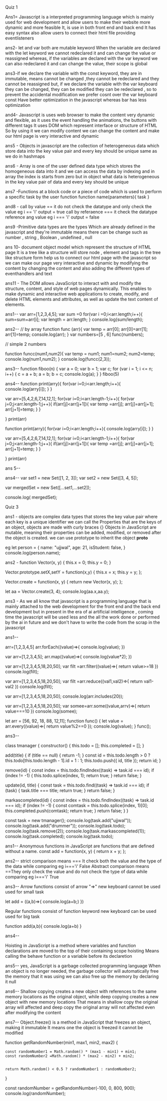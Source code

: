 Quiz 1

Ans1= Javascript is a interpreted programming language which is mainly used for web development and allow users to make their website more dynamic and more feasible
It, is use in both front end and back end
It has easy syntax also allow users to connect their html file providing eventlisteners

ans2- let and var both are mutable keyword
When the variable are declared with the let keyword we cannot redeclared it and can change the value or reassigned whereas,
if the variables are declared with the var keyword we can also redeclared it and can change the value, their scope is global

ans3-if we declare the variable with the const keyword, they are in immutable, means cannot be changed ,they cannot be redeclared and they cannot be reassigned but,
if we declare the variable with the var keyboard they can be changed, they can be modified they can be redeclared ,
so to prevent the accidental modification we prefer cosnt over the var keyboard
const Have better optimization in the javascript whereas bar has less optimization

and4- Javascript is uses web browser to make the content very dynamic and flexible, as it uses the event handling the animations, the buttons with different tags
It uses DOM which represent interface or structure of HTML So by using it we can modify content we can change the content and make our html page is very interactive and dynamic

ans5 - Objects in javascript are the collection of heterogeneous data
which store data into the key value pair and every key should be unique same as we do in hashmaps

ans6 - Array is one of the user defined data type which stores the homogeneous data into it and we can access the data by indexing and in array the index is starts from zero but in object what data is heterogeneous in the key value pair of data and every key should be unique

ans7 -Functions at a block code or a piece of code which is used to perform a specific task by the user
function function name(parameters){
task
}

and8 - call by value == it do not check the datatype and only check the value
eg i == 'i' output = true
call by referaence === it check the datatype reference ang value
eg i === 'i' output = false

ans9 -Primitive data types are the types Which are already defined in the javascript and they're immutable means there can be change such as
number , string , Boolean , undefined , null

ans 10- document object model which represent the structure of HTML page
It is a tree like a structure will store node , element and tags in the tree like structure form
help us to connect our html page with the javascript so we can make our page very interactive and dynamic by modifying the content by changing the content and also adding the different types of eventhandlers and text

ans11 - The DOM allows JavaScript to interact with and modify the structure, content, and style of web pages dynamically. This enables to make dynamic and interactive web applications
to create, modify, and delete HTML elements and attributes, as well as update the text content of elements.

<!-- codes -->

ans1--
var arr=[1,2,3,4,5];
var sum =0
for(var i =0;i<arr.length;i++){
sum=sum+arr[i];
var length = arr.length;
}
console.log(sum/length);

ans2--
// by array
function func (arr){
var temp = arr[0];
arr[0]=arr[1];
arr[1]=temp;
console.log(arr);
}
var numbers=[5 , 6]
func(numbers);

// simple 2 numbers

function funcc(num1,num2){
var temp = num1;
num1=num2;
num2=temp;
console.log(num1,num2);
}
console.log(funcc(2,3));

ans3--
function fiboo(n) {
var a = 0;
var b = 1;
var c;
for (var i = 1; i <= n; i++) {
c = a + b;
a = b;
b = c;
console.log(a);
}
}
fiboo(5)

ans4--
function print(arry){
for(var i=0;i<arr.length;i++){
console.log(arry[i]);
}
}

var arr=[5,4,2,6,7,14,12,1];
for(var i=0;i<arr.length-1;i++){
for(var j=0;j<arr.length-1;j++){
if(arr[j]<arr[j+1]){
var temp =arr[j];
arr[j]=arr[j+1];
arr[j+1]=temp;
}
}

}
print(arr)

function print(arry){
for(var i=0;i<arr.length;i++){
console.log(arry[i]);
}
}

var arr=[5,4,2,6,7,14,12,1];
for(var i=0;i<arr.length-1;i++){
for(var j=0;j<arr.length-1;j++){
if(arr[j]>arr[j+1]){
var temp =arr[j];
arr[j]=arr[j+1];
arr[j+1]=temp;
}
}

}
print(arr)

ans 5--

<!DOCTYPE html>
<html lang="en">
  <head>
    <title>Document</title>
  </head>
  <body>
    <div id="variableValue"></div>
  </body>
  <script 
var placeholder = document.getElementByID("variableValue");
placeholder.innerText = "hello Ujjwal"
</script>
</html>

quiz 2

Ans1 - Firstly functions at a block of code which is used to perform a specific task
we need function to make a code very dynamic
like if we have to perform the same task again and again so by writing the same code again and again we can simply make function that perform in the same task and we can call that function every time we need so this is why we make functions.\

ans2 - Function invocation meansfunction is invoked and that means when we execute the function or we call the function it means the function is invoked .

ans 3 -
Yes functions are treated as a object in the

<!-- defining -->

function func(name) {
return "Hello, " + name + "!";
}

 <!-- Add a property to the function -->

func.language = "English";

<!-- Add a method to the function  -->

func.sayHello = function(name1) {
return "Hello! + name1";
};

 <!-- Calling the function -->

console.log(func("John"));  
 Output: "Hello, John!"

<!-- calling the property -->

console.log(func.language);
Output: "English"

<!-- Call the method of the function  -->

console.log(func.sayHello("Ujjwal"));
Output: "Hello!"

ans4 - events in javascript means or are used to perform a specific task
example there are different types of event like onclick onmouseover onmouseleft onmousedown hover onsubmit
so when we do this these things the events perform the specific task

ans5-Strings in Java script are the data types which is used to store the letters alphabets or the collections of letters, basically they are text based

ans6- In JavaScript, an array is a special type of object used to store a collection of elements,Each element is assigned an index starting from 0  
 JavaScript arrays can contain elements of different data types,
JavaScript arrays are dynamic in nature, meaning they can change in size dynamically. Elements can be added to or removed from an array at any time

ans7 -A Map is a collection of key-value pairs where each key is unique within the Map
keys in a Map can be of any data type,

A Set is a collection of unique values where each value can occur only once. Sets do not have keys

ans8 - Array is one of the user defined data type which stores the homogeneous data into it and we can access the data by indexing and in array the index is starts from zero but in object what data is heterogeneous in the key value pair of data and every key should be unique

Maps in JavaScript are collections of key-value pairs where each key is unique within the Map, and each key maps to a corresponding value.
Keys in a Map can be of any data type

ans9- Array methods are built-in functions for for manipulating arrays and performing various operations on array
These methods allow you to add, remove, modify, iterate and search for elements
push()
pop()
shift()
unshift()
concat()
slice()
splice()  
find():

ans10- there are several ways to traverse or iterate over an array

for loop
for in loop
for of loop
for rach method
map method
while loop
do while lop

<!-- codes -->

ans1--
var arr= [1, 2, 3, 4, 5, 6]
var res = arr.reverse();
console.log(res);

ans2--
var arr1 = [1,2,3,4]
var arr2=[5,6,7,8]
var joined= arr1.concat(arr2)
console.log(joined);

ans3--

<!DOCTYPE html>
<html lang="en">
  <head>
    <title>Document</title>
  </head>
  <body>
    <div id="variableValue"></div>
  </body>
  <script>

    var place = document.querySelector("#variableValue");

var arr1=[1,2,3,4,5]

arr1.forEach((value)=>{
place.innerHTML=arr1
})
</script>

</html>

ans4--
var set1 = new Set([1, 2, 3]);
var set2 = new Set([3, 4, 5]);

var mergedSet = new Set([...set1,...set2]);

console.log( mergedSet);

Quiz 3

ans1 - objects are complex data types that stores
the key value pair where each key is a unique identifier
we can call the Properties that are the keys of an object,
objects are made with curly braces {}
Objects in JavaScript are mutable, meaning their properties can be added, modified, or removed
after the object is created.
we can use prototype to inherit the object
**proto**

eg
let person = {
name: "ujjwal",
age: 21,
isStudent: false,
}
console.log(person.name);

ans2 -
function Vector(x, y) {
this.x = 0;
this.y = 0;
}

Vector.prototype.setX,setY = function(x,y) {
this.x = x;
this.y = y;
};

Vector.create = function(x, y) {
return new Vector(x, y);
};

let aa = Vector.create(3, 4);
console.log(aa.x,aa.y);

ans3 - As we all know that javascript is a programming language that is mainly attached to the web development for the front end and the back end development
but in present in the era of ai artificial intelligence , coming time the javascript will be used less and the all the work done or performed by the ai in future and we don't have to write the code from the scrap in the javascript

<!-- codes -->

ans1--

arr=[1,2,3,4,5]
arr.forEach((value)=>{
console.log(value);
})

var arr=[1,2,3,4,5];
arr.map((value)=>{
console.log(value\*2);
})

var arr=[1,2,3,4,5,18,20,50];
var filt =arr.filter((value)=>{
return value>=18
})
console.log(filt);

var arr=[1,2,3,4,5,18,20,50];
var filt =arr.reduce((val1,val2)=>{
return val1-val2
})
console.log(filt);

var arr=[1,2,3,4,5,18,20,50];
console.log(arr.includes(20));

var arr=[1,2,3,4,5,18,20,50];
var somee=arr.some((value,arrv)=>{
return value===10
})
console.log(somee);

let arr = [56, 92, 18, 88, 12,11];
function func() {
let value = arr.every((value)=>{
return value%2==0
});
console.log(value);
}
func();

ans3--

<!-- I learned from different sources (Google , Chatgpt , MDN) -->

class tmanager {
constructor() {
this.todo = [];
this.completed = [];
}

add(title) {
if (title == null) {
return -1;
}
const id =
this.todo.length > 0 ? this.todo[this.todo.length - 1].id + 1 : 1;
this.todo.push({ id, title });
return id;
}

remove(id) {
const index = this.todo.findIndex((task) => task.id === id);
if (index != -1) {
this.todo.splice(index, 1);
return true;
}
return false;
}

update(id, title) {
const task = this.todo.find((task) => task.id === id);
if (task) {
task.title === title;
return true;
}
return false;
}

markascompleted(id) {
const index = this.todo.findIndex((task) => task.id === id);
if (index != -1) {
const comtask = this.todo.splice(index, 1)[0];
this.completed.push(comtask);
return true;
}
return false;
}
}

const task = new tmanager();
console.log(task.add("ujjwal"));
console.log(task.add("drummer"));
console.log(task.todo);
console.log(task.remove(2));
console.log(task.markascompleted(1));
console.log(task.completed);
console.log(task.todo);

<!-- quiz 4 -->

ans1--
Anonymous functions in JavaScript are functions that are defined without a name.
const add = function(x, y) {
return x + y;
};

ans2--
strict comparison means ===
It check both the value and the type of the data while comparing
eg i==='i' False
Abstract comparison means ==They only check the value and do not check the type of data while comparing
eg i==='i' True

ans3--
Arrow functions consist of arrow "=>"
new keyboard cannot be used
used for small task

let add = ((a,b)=>{
console.log(a+b;)
})

Regular functions consist of function keyword
new keyboard can be used
used for big task

function add(a,b){
console.log(a+b)
}

ans4--

Hoisting in JavaScript is a method where variables and function declarations are moved to the top of their containing scope
hoisting Means calling the behave function or a variable before its declaretion

ans5--
yes, JavaScript is a garbage collected programming language
When an object is no longer needed, the garbage collector will automatically free the memory that it was using
we can also free up the memory by declaring it null

ans6--
Shallow copying creates a new object with references to the same memory locations as the original object, while deep copying creates a new object with new memory locations
That means in shallow copy the original array will affected and deep copy the original array will not affected even after modifying the content

ans7--
Object.freeze() is a method in JavaScript that freezes an object, making it immutable
It means one the object is freezed it cannot be modified

<!-- code -->

function getRandomNumber(min1, max1, min2, max2) {

    const randomNumber1 = Math.random() * (max1 - min1) + min1;
    const randomNumber2 =Math.random() * (max2 - min2) + min2;


    return Math.random() < 0.5 ? randomNumber1 : randomNumber2;

}

const randomNumber = getRandomNumber(-100, 0, 800, 900);
console.log(randomNumber);
